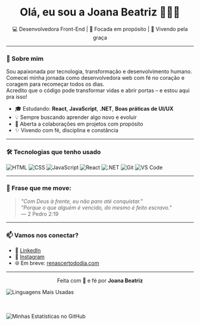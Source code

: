 
<h1 align="center">Olá, eu sou a Joana Beatriz 👩‍💻✨</h1>

<p align="center">
💻 Desenvolvedora Front-End | 🎯 Focada em propósito | 🙌 Vivendo pela graça  
</p>

---

### 🚀 Sobre mim

Sou apaixonada por tecnologia, transformação e desenvolvimento humano.  
Comecei minha jornada como desenvolvedora web com fé no coração e coragem para recomeçar todos os dias.  
Acredito que o código pode transformar vidas e abrir portas – e estou aqui pra isso!

- 🎓 Estudando: **React**, **JavaScript**, **.NET**, **Boas práticas de UI/UX**
- 💡 Sempre buscando aprender algo novo e evoluir
- 🤝 Aberta a colaborações em projetos com propósito
- ✨ Vivendo com fé, disciplina e constância

---

### 🛠️ Tecnologias que tenho usado

![HTML](https://img.shields.io/badge/-HTML5-E34F26?style=flat&logo=html5&logoColor=fff)
![CSS](https://img.shields.io/badge/-CSS3-1572B6?style=flat&logo=css3)
![JavaScript](https://img.shields.io/badge/-JavaScript-F7DF1E?style=flat&logo=javascript&logoColor=000)
![React](https://img.shields.io/badge/-React-20232A?style=flat&logo=react)
![.NET](https://img.shields.io/badge/-.NET-512BD4?style=flat&logo=dotnet)
![Git](https://img.shields.io/badge/-Git-F05032?style=flat&logo=git&logoColor=fff)
![VS Code](https://img.shields.io/badge/-VS%20Code-007ACC?style=flat&logo=visual-studio-code)

---

### 💬 Frase que me move:

> *"Com Deus à frente, eu não paro até conquistar."                                     
  "Porque o que alguém é vencido, do mesmo é feito escravo."*  
> — 2 Pedro 2:19 

---

### 📫 Vamos nos conectar?

- 💼 [LinkedIn](https://www.linkedin.com/in/joanabeatriz)
- 💖 [Instagram](https://instagram.com/robertinho.araujo.9)
- 🌐 Em breve: [renascertododia.com](https://renascertododia.com)

---

<p align="center">
Feita com 💙 e fé por <strong>Joana Beatriz</strong>
</p>


![Linguagens Mais Usadas](https://github-readme-stats.vercel.app/api/top-langs/?username=joanabia&layout=compact&theme=tokyonight&bg_color=0d1117&border_color=58a6ff&title_color=58a6ff&text_color=c9d1d9) 

<br><br>
![Minhas Estatísticas no GitHub](https://github-readme-stats.vercel.app/api?username=joanabia&show_icons=true&theme=tokyonight&bg_color=0d1117&border_color=58a6ff&title_color=58a6ff&text_color=c9d1d9&icon_color=58a6ff) 
